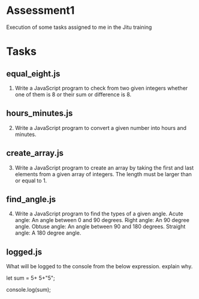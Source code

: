 # Assessment1
Execution of some tasks assigned to me in the Jitu training

# Tasks

## equal_eight.js

1. Write a JavaScript program to check from two given integers whether one of them is 8 or their sum or difference is 8.

## hours_minutes.js

2. Write a JavaScript program to convert a given number into hours and minutes.

## create_array.js

3. Write a JavaScript program to create an array by taking the first and last elements from a given array of integers. The length must be larger than or equal to 1.

## find_angle.js

4. Write a JavaScript program to find the types of a given angle.
        Acute angle: An angle between 0 and 90 degrees.
        Right angle: An 90 degree angle.
        Obtuse angle: An angle between 90 and 180 degrees.
        Straight angle: A 180 degree angle.

## logged.js

What will be logged to the console from the below expression. explain why.

<js>
let sum = 5+ 5+"5";

console.log(sum);
<js>
